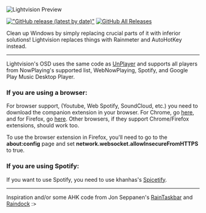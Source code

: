![Lightvision Preview](https://repository-images.githubusercontent.com/316176669/a42ed700-32b3-11eb-97f6-e63bf1fa169d)

[!["GitHub release (latest by date)"](https://img.shields.io/github/v/release/sctanf/lightvision?style=flat-square)](https://github.com/sctanf/lightvision/releases/latest) 
[![GitHub All Releases](https://img.shields.io/github/downloads/sctanf/lightvision/total?style=flat-square)](https://github.com/sctanf/lightvision/releases)

Clean up Windows by simply replacing crucial parts of it with inferior solutions!
Lightvision replaces things with Rainmeter and AutoHotKey instead.

---

Lightvision's OSD uses the same code as [UnPlayer](https://github.com/sctanf/unplayer) and supports all players from NowPlaying's supported list, WebNowPlaying, Spotify, and Google Play Music Desktop Player.

### If you are using a browser:
For browser support, (Youtube, Web Spotify, SoundCloud, etc.) you need to download the companion extension in your browser.
For Chrome, go [here](https://chrome.google.com/webstore/detail/webnowplaying-companion/jfakgfcdgpghbbefmdfjkbdlibjgnbli), and for Firefox, go [here](https://addons.mozilla.org/en-US/firefox/addon/webnowplaying-companion). Other browsers, if they support Chrome/Firefox extensions, should work too.

To use the browser extension in Firefox, you'll need to go to the **about:config** page and set **network.websocket.allowInsecureFromHTTPS** to true.

### If you are using Spotify:
If you want to use Spotify, you need to use khanhas's [Spicetify](https://github.com/khanhas/spicetify-cli/wiki/Guide-for-Rainmeter-user).

---

Inspiration and/or some AHK code from Jon Seppanen's [RainTaskbar](https://github.com/jonseppanen/RainTaskbar) and [Raindock](https://github.com/jonseppanen/Raindock) :>
